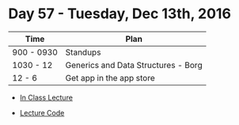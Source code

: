 # Day 57  - Tuesday, Dec 13th, 2016


Time        |   Plan   |
----------------|-------
900 - 0930 | Standups
1030 - 12 | Generics and Data Structures - Borg
12 - 6 | Get app in the app store


* [In Class Lecture](https://www.youtube.com/watch?v=64488rmKgvc&feature=youtu.be)

* [Lecture Code](https://github.com/learn-co-curriculum/ios-0916-schedule/blob/master/lecturecode/generics/Generics.swift)

